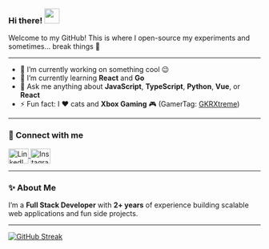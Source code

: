 ### Hi there! <a href="https://www.gautamkrishnar.com/"><img src="https://media.giphy.com/media/hvRJCLFzcasrR4ia7z/giphy.gif" width="30px"></a>

Welcome to my GitHub! This is where I open-source my experiments and sometimes... break things 🤣

---

- 🔭 I’m currently working on something cool 😉  
- 🌱 I’m currently learning **React** and **Go**  
- 💬 Ask me anything about **JavaScript**, **TypeScript**, **Python**, **Vue**, or **React**  
- ⚡ Fun fact: I ❤️ cats and **Xbox Gaming** 🎮 (GamerTag: [GKRXtreme](https://account.xbox.com/en-us/profile?gamertag=GKRXtreme))

---

### 🔗 Connect with me

<p align="left">
  <a href="https://linkedin.com/in/muhmahatma" target="_blank">
    <img align="center" src="https://raw.githubusercontent.com/rahuldkjain/github-profile-readme-generator/master/src/images/icons/Social/linked-in-alt.svg" alt="LinkedIn" height="30" width="40" />
  </a>
  <a href="https://instagram.com/mht.aryn" target="_blank">
    <img align="center" src="https://raw.githubusercontent.com/rahuldkjain/github-profile-readme-generator/master/src/images/icons/Social/instagram.svg" alt="Instagram" height="30" width="40" />
  </a>
</p>

---

### ✨ About Me

I’m a **Full Stack Developer** with **2+ years** of experience building scalable web applications and fun side projects.

<!-- Optional: Add more info like tech stack, certifications, etc. -->

---

<!-- GitHub Profile Stats -->
<a href="https://git.io/streak-stats">
  <img src="https://github-readme-streak-stats.herokuapp.com?user=arryyxia&theme=highcontrast&hide_border=true&border_radius=5&date_format=j%20M%5B%20Y%5D&card_width=894" alt="GitHub Streak" />
</a>

<!-- Optional counter, currently width=0, so it's hidden -->
<!-- <img alt='analytics' src='https://profile-counter.glitch.me/gautamkrishnar/count.svg' width='0px'> -->
